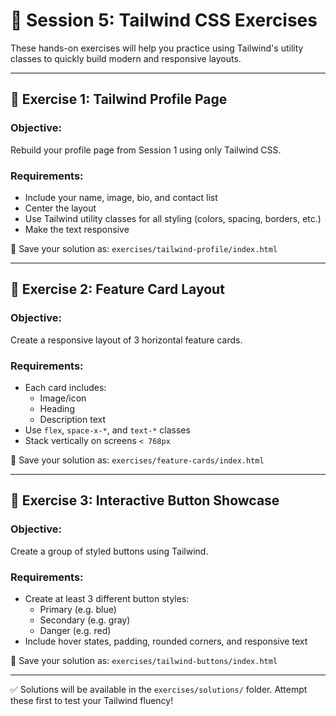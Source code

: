 # 📝 Session 5: Tailwind CSS Exercises

These hands-on exercises will help you practice using Tailwind's utility classes to quickly build modern and responsive layouts.

---

## 🧩 Exercise 1: Tailwind Profile Page

### Objective:
Rebuild your profile page from Session 1 using only Tailwind CSS.

### Requirements:
- Include your name, image, bio, and contact list
- Center the layout
- Use Tailwind utility classes for all styling (colors, spacing, borders, etc.)
- Make the text responsive

📂 Save your solution as: `exercises/tailwind-profile/index.html`

---

## 🧩 Exercise 2: Feature Card Layout

### Objective:
Create a responsive layout of 3 horizontal feature cards.

### Requirements:
- Each card includes:
  - Image/icon
  - Heading
  - Description text
- Use `flex`, `space-x-*`, and `text-*` classes
- Stack vertically on screens `< 768px`

📂 Save your solution as: `exercises/feature-cards/index.html`

---

## 🧩 Exercise 3: Interactive Button Showcase

### Objective:
Create a group of styled buttons using Tailwind.

### Requirements:
- Create at least 3 different button styles:
  - Primary (e.g. blue)
  - Secondary (e.g. gray)
  - Danger (e.g. red)
- Include hover states, padding, rounded corners, and responsive text

📂 Save your solution as: `exercises/tailwind-buttons/index.html`

---

✅ Solutions will be available in the `exercises/solutions/` folder. Attempt these first to test your Tailwind fluency!

